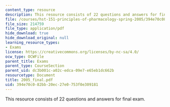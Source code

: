 ```yaml
---
content_type: resource
description: This resource consists of 22 questions and answers for final exam.
file: /courses/hst-151-principles-of-pharmacology-spring-2005/394e70c082bb20ec27e0753f0e309181_2005_final.pdf
file_size: 214759
file_type: application/pdf
hide_download: true
hide_download_original: null
learning_resource_types:
- Exams
license: https://creativecommons.org/licenses/by-nc-sa/4.0/
ocw_type: OCWFile
parent_title: Exams
parent_type: CourseSection
parent_uid: dc3b001c-a02c-edca-09e7-e65eb1dc662b
resourcetype: Document
title: 2005_final.pdf
uid: 394e70c0-82bb-20ec-27e0-753f0e309181
---
```

This resource consists of 22 questions and answers for final exam.